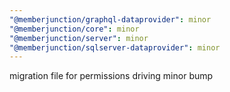 ```yaml
---
"@memberjunction/graphql-dataprovider": minor
"@memberjunction/core": minor
"@memberjunction/server": minor
"@memberjunction/sqlserver-dataprovider": minor
---
```


migration file for permissions driving minor bump
